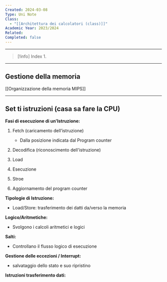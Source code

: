 ```yaml
---
Created: 2024-03-08
Type: Uni Note
Class:
  - "[[Architettura dei calcolatori (class)]]"
Academic Year: 2023/2024
Related: 
Completed: false
---
```

---

>[!info] Index
>1. 

---
## Gestione della memoria 
[[Organizzazione della memoria MIPS]]


---
## Set ti istruzioni (casa sa fare la CPU)

**Fasi di esecuzione di un'Istruzione:**
1. Fetch (caricamento dell’istruzione)
	- Dalla posizione indicata dal Program counter

2. Decodifica (riconoscimento dell'istruzione)
3. Load
4. Esecuzione
5. Stroe
6. Aggiornamento del program counter


**Tipologie di Istruzione:**
- Load/Store: trasferimento dei datti da/verso la memoria

**Logico/Aritmetiche:**
- Svolgono i calcoli aritmetici e logici 

**Salti:**
- Controllano il flusso logico di esecuzione 

**Gestione delle eccezioni / Interrupt:** 
- salvataggio dello stato e suo ripristino


**Istruzioni trasferimento dati:**




